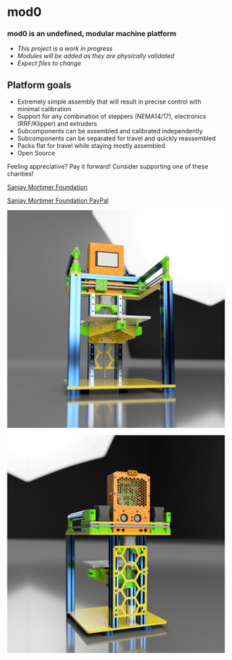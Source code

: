 # mod0

### mod0 is an undefined, modular machine platform

- *This project is a work in progress*
- *Modules will be added as they are physically validated*
- *Expect files to change*

## Platform goals

- Extremely simple assembly that will result in precise control with minimal calibration
- Support for any combination of steppers (NEMA14/17), electronics (RRF/Klipper) and extruders
- Subcomponents can be assembled and calibrated independently
- Subcomponents can be separated for travel and quickly reassembled
- Packs flat for travel while staying mostly assembled
- Open Source

Feeling appreciative? Pay it forward! Consider supporting one of these charities!

[Sanjay Mortimer Foundation](https://www.sanjaymortimerfoundation.org/)

[Sanjay Mortimer Foundation PayPal](https://www.paypal.com/donate/?hosted_button_id=VUB6NVF83EH5J)

![](front-render.png)

![](rear-render.png)